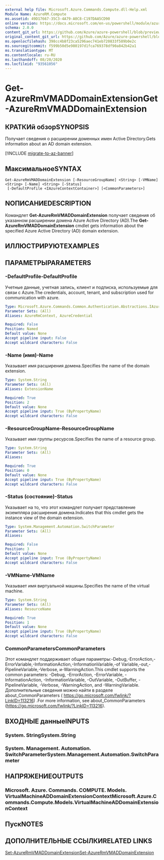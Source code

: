 ```yaml
---
external help file: Microsoft.Azure.Commands.Compute.dll-Help.xml
Module Name: AzureRM.Compute
ms.assetid: 49D17667-35C3-4A79-A0C8-C197DAA5CD90
online version: https://docs.microsoft.com/en-us/powershell/module/azurerm.compute/get-azurermvmaddomainextension
schema: 2.0.0
content_git_url: https://github.com/Azure/azure-powershell/blob/preview/src/ResourceManager/Compute/Commands.Compute/help/Get-AzureRmVMADDomainExtension.md
original_content_git_url: https://github.com/Azure/azure-powershell/blob/preview/src/ResourceManager/Compute/Commands.Compute/help/Get-AzureRmVMADDomainExtension.md
ms.openlocfilehash: 398cc4b8f23ca5296aec741eb720833f589b0e2c
ms.sourcegitcommit: f599b50d5e980197d1fca769378df90a842b42a1
ms.translationtype: MT
ms.contentlocale: ru-RU
ms.lasthandoff: 08/20/2020
ms.locfileid: "93561056"
---
```

# <span data-ttu-id="d79bc-101">Get-AzureRmVMADDomainExtension</span><span class="sxs-lookup"><span data-stu-id="d79bc-101">Get-AzureRmVMADDomainExtension</span></span>

## <span data-ttu-id="d79bc-102">КРАТКИй обзор</span><span class="sxs-lookup"><span data-stu-id="d79bc-102">SYNOPSIS</span></span>
<span data-ttu-id="d79bc-103">Получает сведения о расширении доменных имен Active Directory.</span><span class="sxs-lookup"><span data-stu-id="d79bc-103">Gets information about an AD domain extension.</span></span>

[!INCLUDE [migrate-to-az-banner](../../includes/migrate-to-az-banner.md)]

## <span data-ttu-id="d79bc-104">Максимальное</span><span class="sxs-lookup"><span data-stu-id="d79bc-104">SYNTAX</span></span>

```
Get-AzureRmVMADDomainExtension [-ResourceGroupName] <String> [-VMName] <String> [-Name] <String> [-Status]
 [-DefaultProfile <IAzureContextContainer>] [<CommonParameters>]
```

## <span data-ttu-id="d79bc-105">NОПИСАНИЕ</span><span class="sxs-lookup"><span data-stu-id="d79bc-105">DESCRIPTION</span></span>
<span data-ttu-id="d79bc-106">Командлет **Get-AzureRmVMADDomainExtension** получает сведения об указанном расширении домена Azure Active Directory (AD).</span><span class="sxs-lookup"><span data-stu-id="d79bc-106">The **Get-AzureRmVMADDomainExtension** cmdlet gets information about the specified Azure Active Directory (AD) domain extension.</span></span>

## <span data-ttu-id="d79bc-107">ИЛЛЮСТРИРУЮТ</span><span class="sxs-lookup"><span data-stu-id="d79bc-107">EXAMPLES</span></span>

## <span data-ttu-id="d79bc-108">ПАРАМЕТРЫ</span><span class="sxs-lookup"><span data-stu-id="d79bc-108">PARAMETERS</span></span>

### <span data-ttu-id="d79bc-109">-DefaultProfile</span><span class="sxs-lookup"><span data-stu-id="d79bc-109">-DefaultProfile</span></span>
<span data-ttu-id="d79bc-110">Учетные данные, учетная запись, клиент и подписка, используемые для связи с Azure.</span><span class="sxs-lookup"><span data-stu-id="d79bc-110">The credentials, account, tenant, and subscription used for communication with azure.</span></span>

```yaml
Type: Microsoft.Azure.Commands.Common.Authentication.Abstractions.IAzureContextContainer
Parameter Sets: (All)
Aliases: AzureRmContext, AzureCredential

Required: False
Position: Named
Default value: None
Accept pipeline input: False
Accept wildcard characters: False
```

### <span data-ttu-id="d79bc-111">-Name (имя)</span><span class="sxs-lookup"><span data-stu-id="d79bc-111">-Name</span></span>
<span data-ttu-id="d79bc-112">Указывает имя расширения домена.</span><span class="sxs-lookup"><span data-stu-id="d79bc-112">Specifies the name of the domain extension.</span></span>

```yaml
Type: System.String
Parameter Sets: (All)
Aliases: ExtensionName

Required: True
Position: 2
Default value: None
Accept pipeline input: True (ByPropertyName)
Accept wildcard characters: False
```

### <span data-ttu-id="d79bc-113">-ResourceGroupName</span><span class="sxs-lookup"><span data-stu-id="d79bc-113">-ResourceGroupName</span></span>
<span data-ttu-id="d79bc-114">Указывает имя группы ресурсов.</span><span class="sxs-lookup"><span data-stu-id="d79bc-114">Specifies the name of a resource group.</span></span>

```yaml
Type: System.String
Parameter Sets: (All)
Aliases:

Required: True
Position: 0
Default value: None
Accept pipeline input: True (ByPropertyName)
Accept wildcard characters: False
```

### <span data-ttu-id="d79bc-115">-Status (состояние)</span><span class="sxs-lookup"><span data-stu-id="d79bc-115">-Status</span></span>
<span data-ttu-id="d79bc-116">Указывает на то, что этот командлет получает представление экземпляра расширения домена.</span><span class="sxs-lookup"><span data-stu-id="d79bc-116">Indicates that this cmdlet gets the instance view of the domain extension.</span></span>

```yaml
Type: System.Management.Automation.SwitchParameter
Parameter Sets: (All)
Aliases:

Required: False
Position: 3
Default value: None
Accept pipeline input: True (ByPropertyName)
Accept wildcard characters: False
```

### <span data-ttu-id="d79bc-117">-VMName</span><span class="sxs-lookup"><span data-stu-id="d79bc-117">-VMName</span></span>
<span data-ttu-id="d79bc-118">Указывает имя виртуальной машины.</span><span class="sxs-lookup"><span data-stu-id="d79bc-118">Specifies the name of the virtual machine.</span></span>

```yaml
Type: System.String
Parameter Sets: (All)
Aliases: ResourceName

Required: True
Position: 1
Default value: None
Accept pipeline input: True (ByPropertyName)
Accept wildcard characters: False
```

### <span data-ttu-id="d79bc-119">CommonParameters</span><span class="sxs-lookup"><span data-stu-id="d79bc-119">CommonParameters</span></span>
<span data-ttu-id="d79bc-120">Этот командлет поддерживает общие параметры:-Debug,-ErrorAction,-ErrorVariable,-InformationAction,-InformationVariable,-of Variable,-out,-PipelineVariable,-Verbose, и-WarningAction.</span><span class="sxs-lookup"><span data-stu-id="d79bc-120">This cmdlet supports the common parameters: -Debug, -ErrorAction, -ErrorVariable, -InformationAction, -InformationVariable, -OutVariable, -OutBuffer, -PipelineVariable, -Verbose, -WarningAction, and -WarningVariable.</span></span> <span data-ttu-id="d79bc-121">Дополнительные сведения можно найти в разделе about_CommonParameters ( https://go.microsoft.com/fwlink/?LinkID=113216) .</span><span class="sxs-lookup"><span data-stu-id="d79bc-121">For more information, see about_CommonParameters (https://go.microsoft.com/fwlink/?LinkID=113216).</span></span>

## <span data-ttu-id="d79bc-122">ВХОДНЫЕ данные</span><span class="sxs-lookup"><span data-stu-id="d79bc-122">INPUTS</span></span>

### <span data-ttu-id="d79bc-123">System. String</span><span class="sxs-lookup"><span data-stu-id="d79bc-123">System.String</span></span>

### <span data-ttu-id="d79bc-124">System. Management. Automation. SwitchParameter</span><span class="sxs-lookup"><span data-stu-id="d79bc-124">System.Management.Automation.SwitchParameter</span></span>

## <span data-ttu-id="d79bc-125">НАПРЯЖЕНИЕ</span><span class="sxs-lookup"><span data-stu-id="d79bc-125">OUTPUTS</span></span>

### <span data-ttu-id="d79bc-126">Microsoft. Azure. Commands. COMPUTE. Models. VirtualMachineADDomainExtensionContext</span><span class="sxs-lookup"><span data-stu-id="d79bc-126">Microsoft.Azure.Commands.Compute.Models.VirtualMachineADDomainExtensionContext</span></span>

## <span data-ttu-id="d79bc-127">Пуск</span><span class="sxs-lookup"><span data-stu-id="d79bc-127">NOTES</span></span>

## <span data-ttu-id="d79bc-128">ДОПОЛНИТЕЛЬНЫЕ ССЫЛКИ</span><span class="sxs-lookup"><span data-stu-id="d79bc-128">RELATED LINKS</span></span>

[<span data-ttu-id="d79bc-129">Set-AzureRmVMADDomainExtension</span><span class="sxs-lookup"><span data-stu-id="d79bc-129">Set-AzureRmVMADDomainExtension</span></span>](./Set-AzureRmVMADDomainExtension.md)


